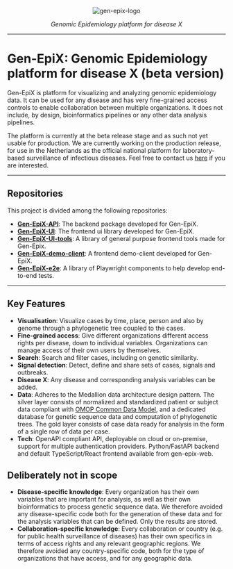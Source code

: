 <p align="center">
    <img src="docs/gen-epix-logo-with-text.svg" alt="gen-epix-logo">
</p>
<p align="center">
    <em>Genomic Epidemiology platform for disease X</em>
</p>

---

# Gen-EpiX: Genomic Epidemiology platform for disease X (beta version)

Gen-EpiX is platform for visualizing and analyzing genomic epidemiology data. It can be used for any disease and has very fine-grained access controls to enable collaboration between multiple organizations. It does not include, by design, bioinformatics pipelines or any other data analysis pipelines.

The platform is currently at the beta release stage and as such not yet usable for production. We are currently working on the production release, for use in the Netherlands as the official national platform for laboratory-based surveillance of infectious diseases. Feel free to contact us <a href="mailto:ivo.van.walle@rivm.nl">here</a> if you are interested.

---

## Repositories

This project is divided among the following repositories:

- **<a href="https://github.com/RIVM-bioinformatics/gen-epix-api" target="_blank">Gen-EpiX-API</a>**: The backend package developed for Gen-EpiX.
- **<a href="https://github.com/RIVM-bioinformatics/gen-epix-ui" target="_blank">Gen-EpiX-UI</a>**: The frontend ui library developed for Gen-EpiX.
- **<a href="https://github.com/RIVM-bioinformatics/gen-epix-ui-tools" target="_blank">Gen-EpiX-UI-tools</a>**: A library of general purpose frontend tools made for Gen-Epix.
- **<a href="https://github.com/RIVM-bioinformatics/gen-epix-ui-demo-client" target="_blank">Gen-EpiX-demo-client</a>**: A frontend demo-client developed for Gen-EpiX.
- **<a href="https://github.com/RIVM-bioinformatics/gen-epix-e2e" target="_blank">Gen-EpiX-e2e</a>**: A library of Playwright components to help develop end-to-end tests.

---

## Key Features

- **Visualisation**: Visualize cases by time, place, person and also by genome through a phylogenetic tree coupled to the cases.
- **Fine-grained access**: Give different organizations different access rights per disease, down to individual variables. Organizations can manage access of their own users by themselves.
- **Search**: Search and filter cases, including on genetic similarity.
- **Signal detection**: Detect, define and share sets of cases, signals and outbreaks.
- **Disease X**: Any disease and corresponding analysis variables can be added.
- **Data**: Adheres to the Medallion data architecture design pattern. The silver layer consists of normalized and standardized patient or subject data compliant with <a href="https://www.ohdsi.org/data-standardization" target="_blank">OMOP Common Data Model</a>, and a dedicated database for genetic sequence data and computation of phylogenetic trees. The gold layer consists of case data ready for analysis in the form of a single row of data per case.
- **Tech**: OpenAPI compliant API, deployable on cloud or on-premise, support for multiple authentication providers. Python/FastAPI backend and default TypeScript/React frontend available from gen-epix-web.

## Deliberately not in scope

- **Disease-specific knowledge**: Every organization has their own variables that are important for analysis, as well as their own bioinformatics to process genetic sequence data. We therefore avoided any disease-specific code both for the generation of these data and for the analysis variables that can be defined. Only the results are stored.
- **Collaboration-specific knowledge**: Every collaboration or country (e.g. for public health surveillance of diseases) has their own specifics in terms of access rights and any relevant geographic regions. We therefore avoided any country-specific code, both for the type of organizations that have access, and for any geographic data.
